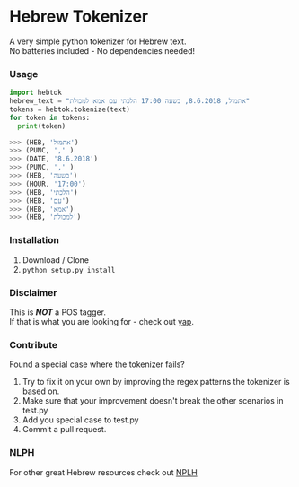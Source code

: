 # Hebrew Tokenizer
A very simple python tokenizer for Hebrew text.  
No batteries included - No dependencies needed!

### Usage
```python
import hebtok
hebrew_text = "אתמול, 8.6.2018, בשעה 17:00 הלכתי עם אמא למכולת"
tokens = hebtok.tokenize(text)
for token in tokens:
  print(token)

>>> (HEB, 'אתמול')
>>> (PUNC, ',' )
>>> (DATE, '8.6.2018')
>>> (PUNC, ',' )
>>> (HEB, 'בשעה')
>>> (HOUR, '17:00')
>>> (HEB, 'הלכתי')
>>> (HEB, 'עם')
>>> (HEB, 'אמא')
>>> (HEB, 'למכולת')
```

### Installation
1. Download / Clone
2. ```python setup.py install```

### Disclaimer
This is __***NOT***__ a POS tagger.   
If that is what you are looking for - check out [yap](https://github.com/habeanf/yap).


### Contribute  
Found a special case where the tokenizer fails?   
1. Try to fix it on your own by improving the regex patterns the tokenizer is based on.  
2. Make sure that your improvement doesn't break the other scenarios in test.py
3. Add you special case to test.py 
4. Commit a pull request.  

### NLPH
For other great Hebrew resources check out [NPLH](https://github.com/NLPH/NLPH_Resources)
